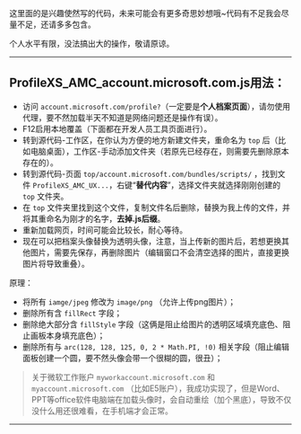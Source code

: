 这里面的是兴趣使然写的代码，未来可能会有更多奇思妙想哦~代码有不足我会尽量不足，还请多多包含。

个人水平有限，没法搞出大的操作，敬请原谅。

---

## ProfileXS_AMC_account.microsoft.com.js用法：
- 访问 `account.microsoft.com/profile?`（一定要是**个人档案页面**），请勿使用代理，要不然加载半天不知道是网络问题还是操作有误）。
- F12启用本地覆盖（下面都在开发人员工具页面进行）。
- 转到源代码-工作区，在你认为方便的地方新建文件夹，重命名为 `top` 后（比如电脑桌面），工作区-手动添加文件夹（若原先已经存在，则需要先删除原本存在的）。
- 转到源代码-页面 `top/account.microsoft.com/bundles/scripts/` ，找到文件 `ProfileXS_AMC_UX...`，右键“**替代内容**”，选择文件夹就选择刚刚创建的 `top` 文件夹。
- 在 `top` 文件夹里找到这个文件，复制文件名后删除，替换为我上传的文件，并将其重命名为刚才的名字，**去掉.js后缀**。
- 重新加载网页，时间可能会比较长，耐心等待。
- 现在可以把档案头像替换为透明头像，注意，当上传新的图片后，若想更换其他图片，需要先保存，再删除图片（编辑窗口不会清空选择的图片，直接更换图片将导致重叠）。

原理：
- 将所有 `iamge/jpeg` 修改为 `image/png` （允许上传png图片）；
- 删除所有含 `fillRect` 字段；
- 删除绝大部分含 `fillStyle` 字段（这俩是阻止给图片的透明区域填充底色、阻止画板本身填充底色）；
- 删除所有与 `arc(128, 128, 125, 0, 2 * Math.PI, !0)` 相关字段（阻止编辑面板创建一个圆，要不然头像会带一个很糊的圆，很丑）；
  
>关于微软工作账户 `myworkaccount.microsoft.com` 和 `myaccount.microsoft.com` （比如E5账户），我成功实现了，但是Word、PPT等office软件电脑端在加载头像时，会自动重绘（加个黑底），导致不仅没什么用还很难看，在手机端才会正常。

---

